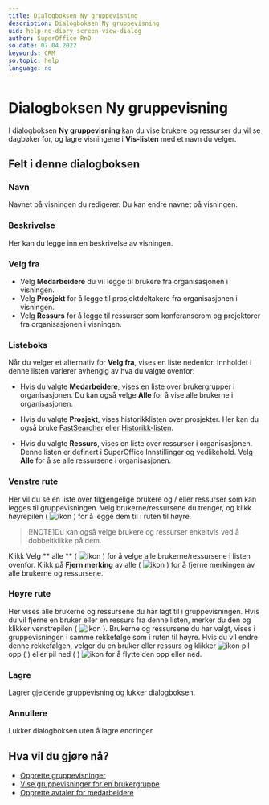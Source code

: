 ```yaml
---
title: Dialogboksen Ny gruppevisning
description: Dialogboksen Ny gruppevisning
uid: help-no-diary-screen-view-dialog
author: SuperOffice RnD
so.date: 07.04.2022
keywords: CRM
so.topic: help
language: no
---
```


# Dialogboksen Ny gruppevisning

I  dialogboksen **Ny gruppevisning** kan du vise brukere og ressurser du vil se dagbøker for, og lagre visningene i **Vis-listen** med et navn du velger.

## Felt i denne dialogboksen

### Navn

Navnet på visningen du redigerer. Du kan endre navnet på visningen.

### Beskrivelse

Her kan du legge inn en beskrivelse av visningen.

### Velg fra

* Velg **Medarbeidere** du vil legge til brukere fra organisasjonen i visningen.
* Velg **Prosjekt** for å legge til prosjektdeltakere fra organisasjonen i visningen.
* Velg **Ressurs** for å legge til ressurser som konferanserom og projektorer fra organisasjonen i visningen.

### Listeboks

Når du velger et alternativ for **Velg fra**, vises en liste nedenfor. Innholdet i denne listen varierer avhengig av hva du valgte ovenfor:

* Hvis du valgte **Medarbeidere**, vises en liste over brukergrupper i organisasjonen. Du kan også velge **Alle** for å vise alle brukerne i organisasjonen.

* Hvis du valgte **Prosjekt**, vises historikklisten over prosjekter. Her kan du også bruke [FastSearcher][6] eller [Historikk-listen][5].

* Hvis du valgte **Ressurs**, vises en liste over ressurser i organisasjonen. Denne listen er definert i SuperOffice Innstillinger og vedlikehold. Velg **Alle** for å se alle ressursene i organisasjonen.

### Venstre rute

Her vil du se en liste over tilgjengelige brukere og / eller ressurser som kan legges til gruppevisningen. Velg brukerne/ressursene du trenger, og klikk høyrepilen ( ![ikon][img2] ) for å legge dem til i ruten til høyre.

> [!NOTE]Du kan også velge brukere og ressurser enkeltvis ved å dobbeltklikke på dem.
> 
Klikk Velg ** alle ** ( ![ikon][img4] ) for å velge alle brukerne/ressursene i listen ovenfor. Klikk på **Fjern merking** av alle  ( ![ikon][img5] ) for å fjerne merkingen av alle brukerne og ressursene.

### Høyre rute

Her vises alle brukerne og ressursene du har lagt til i gruppevisningen. Hvis du vil fjerne en bruker eller en ressurs fra denne listen, merker du den og klikker venstrepilen ( ![ikon][img3] ). Brukerne og ressursene du har valgt, vises i gruppevisningen i samme rekkefølge som i ruten til høyre. Hvis du vil endre denne rekkefølgen, velger du en bruker eller ressurs og klikker ![ikon][img6] pil opp ( ) eller  pil ned ( ) ![ikon][img7] for å flytte den opp eller ned.

### Lagre

Lagrer gjeldende gruppevisning og lukker dialogboksen.

### Annullere

Lukker dialogboksen uten å lagre endringer.

## Hva vil du gjøre nå?

* [Opprette gruppevisninger][1]
* [Vise gruppevisninger for en brukergruppe][2]
* [Opprette avtaler for medarbeidere][4]

<!-- Referenced links -->
[1]: ../create-view.md
[2]: ../open.md
[4]: ../create-follow-up.md
[5]: ../../../search-options/learn/using-history-list.md
[6]: ../../../search-options/learn/using-fastsearcher.md

<!-- Referenced images -->
[img2]: ../../../../media/icons/arrow-right.png
[img3]: ../../../../media/icons/arrow-left.png
[img4]: ../../../../media/icons/select-all.png
[img5]: ../../../../media/icons/unselect-all.png
[img6]: ../../../../media/icons/arrow-up.png
[img7]: ../../../../media/icons/arrow-down.png
